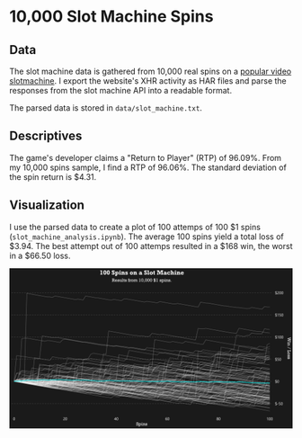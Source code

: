 # 10,000 Slot Machine Spins

## Data
The slot machine data is gathered from 10,000 real spins on a [popular video slotmachine](https://games.netent.com/video-slots/starburst/).
I export the website's XHR activity as HAR files and parse the responses from
the slot machine API into a readable format.

The parsed data is stored in `data/slot_machine.txt`.

## Descriptives
The game's developer claims a "Return to Player" (RTP) of 96.09%. From my 10,000
spins sample, I find a RTP of 96.06%. The standard deviation of the spin return
is $4.31.

## Visualization
I use the parsed data to create a plot of 100 attemps of 100 $1 spins (`slot_machine_analysis.ipynb`). The average 100 spins yield a total loss of $3.94. The best attempt out of
100 attemps resulted in a $168 win, the worst in a $66.50 loss.

![10,000 spins](10000-spins.png)